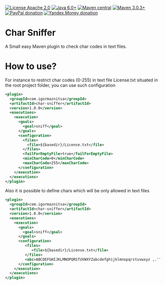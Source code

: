 [![License Apache 2.0](https://img.shields.io/badge/license-Apache%20License%202.0-green.svg)](http://www.apache.org/licenses/LICENSE-2.0)
[![Java 6.0+](https://img.shields.io/badge/java-6.0%2b-green.svg)](http://www.oracle.com/technetwork/java/javase/downloads/index.html)
[![Maven central](https://maven-badges.herokuapp.com/maven-central/com.igormaznitsa/char-sniffer/badge.svg)](http://search.maven.org/#artifactdetails|com.igormaznitsa|char-sniffer|1.0.0|jar)
[![Maven 3.0.3+](https://img.shields.io/badge/maven-3.0.3%2b-green.svg)](https://maven.apache.org/)
[![PayPal donation](https://img.shields.io/badge/donation-PayPal-red.svg)](https://www.paypal.com/cgi-bin/webscr?cmd=_s-xclick&hosted_button_id=AHWJHJFBAWGL2)
[![Yandex.Money donation](https://img.shields.io/badge/donation-Я.деньги-yellow.svg)](https://money.yandex.ru/embed/small.xml?account=41001158080699&quickpay=small&yamoney-payment-type=on&button-text=01&button-size=l&button-color=orange&targets=%D0%9F%D0%BE%D0%B6%D0%B5%D1%80%D1%82%D0%B2%D0%BE%D0%B2%D0%B0%D0%BD%D0%B8%D0%B5+%D0%BD%D0%B0+%D0%BF%D1%80%D0%BE%D0%B5%D0%BA%D1%82%D1%8B+%D1%81+%D0%BE%D1%82%D0%BA%D1%80%D1%8B%D1%82%D1%8B%D0%BC+%D0%B8%D1%81%D1%85%D0%BE%D0%B4%D0%BD%D1%8B%D0%BC+%D0%BA%D0%BE%D0%B4%D0%BE%D0%BC&default-sum=100&successURL=)

# Char Sniffer
A Small easy Maven plugin to check char codes in text files.

# How to use?
For instance to restrict char codes (0-255) in text file License.txt situated in the root project folder, you can use such configuration
```xml
<plugin>
  <groupId>com.igormaznitsa</groupId>
  <artifactId>char-sniffer</artifactId>
  <version>1.0.0</version>
  <executions>
    <execution>
      <goals>
        <goal>sniff</goal>
      </goals>
      <configuration>
        <files>
          <file>${basedir}/License.txt</file>
        </files>
        <failForEmptyFile>true</failForEmptyFile>
        <minCharCode>0</minCharCode>
        <maxCharCode>255</maxCharCode>
      </configuration>
    </execution>
  </executions>
</plugin>
```
Also it is possible to define chars which will be only allowed in text files
```xml
<plugin>
  <groupId>com.igormaznitsa</groupId>
  <artifactId>char-sniffer</artifactId>
  <version>1.0.0</version>
  <executions>
    <execution>
      <goals>
        <goal>sniff</goal>
      </goals>
      <configuration>
         <files>
            <file>${basedir}/License.txt</file>
         </files>
         <abc>ABCDEFGHIJKLMNOPQRSTUVWXYZabcdefghijklmnopqrstuvwxyz ,.'":;/@[]()-=*%0123456789Ü</abc>
      </configuration>
    </execution>
  </executions>
</plugin>
```
